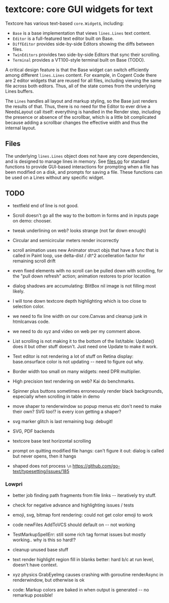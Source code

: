 # textcore: core GUI widgets for text

Textcore has various text-based `core.Widget`s, including:
* `Base` is a base implementation that views `lines.Lines` text content.
* `Editor` is a full-featured text editor built on Base.
* `DiffEditor` provides side-by-side Editors showing the diffs between files.
* `TwinEditors` provides two side-by-side Editors that sync their scrolling.
* `Terminal` provides a VT100-style terminal built on Base (TODO).

A critical design feature is that the Base widget can switch efficiently among different `lines.Lines` content. For example, in Cogent Code there are 2 editor widgets that are reused for all files, including viewing the same file across both editors. Thus, all of the state comes from the underlying Lines buffers.

The `Lines` handles all layout and markup styling, so the Base just renders the results of that. Thus, there is no need for the Editor to ever drive a NeedsLayout call itself: everything is handled in the Render step, including the presence or absence of the scrollbar, which is a little bit complicated because adding a scrollbar changes the effective width and thus the internal layout.

## Files

The underlying `lines.Lines` object does not have any core dependencies, and is designed to manage lines in memory. See [files.go](files.go) for standard functions to provide GUI-based interactions for prompting when a file has been modified on a disk, and prompts for saving a file. These functions can be used on a Lines without any specific widget.

## TODO

* textfield end of line is not good.

* Scroll doesn't go all the way to the bottom in forms and in inputs page on demo: chooser.

* tweak underlining on web? looks strange (not far down enough)

* Circular and semicircular meters render incorrectly

* scroll animation uses new Animator struct objs that have a func that is called in Paint loop, use delta-dist / dt^2 accelleration factor for remaining scroll drift

* even fixed elements with no scroll can be pulled down with scrolling, for the "pull down refresh" action; animation restores to prior location

* dialog shadows are accumulating: BlitBox nil image is not filling most likely.

* I will tone down textcore depth highlighting which is too close to selection color.

* we need to fix line width on our core.Canvas and cleanup junk in htmlcanvas code.

* we need to do xyz and video on web per my comment above.

* List scrolling is not making it to the bottom of the list/table: Update() does it but other stuff doesn't.  Just need one Update to make it work.

* Text editor is not rendering a lot of stuff on Retina display: base.onsurface color is not updating -- need to figure out why.

* Border width too small on many widgets: need DPR multiplier.

* High precision text rendering on web?  Kai do benchmarks.

* Spinner plus buttons sometimes erroneously render black backgrounds, especially when scrolling in table in demo

* move shaper to renderwindow so popup menus etc don't need to make their own? SVG too!? is every icon getting a shaper?

* svg marker glitch is last remaining bug: debugit!

* SVG, PDF backends

* textcore base test horizontal scrolling

* prompt on quitting modified file hangs: can't figure it out: dialog is called but never opens, then it hangs

* shaped does not process `\n` https://github.com/go-text/typesetting/issues/185 

### Lowpri

* better job finding path fragments from file links -- iteratively try stuff.

* check for negative advance and highlighting issues / tests

* emoji, svg, bitmap font rendering: could not get color emoji to work

* code newFiles AddToVCS should default on -- not working

* TestMarkupSpellErr: still some rich tag format issues but mostly working.. why is this so hard!?

* cleanup unused base stuff

* text render highlight region fill in blanks better: hard b/c at run level, doesn't have context.

* xyz physics GrabEyeImg causes crashing with goroutine renderAsync in renderwindow, but otherwise is ok

* code: Markup colors are baked in when output is generated -- no remarkup possible!


